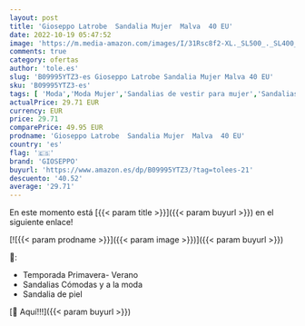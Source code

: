 ```yaml
---
layout: post
title: 'Gioseppo Latrobe  Sandalia Mujer  Malva  40 EU'
date: 2022-10-19 05:47:52
image: 'https://m.media-amazon.com/images/I/31Rsc8f2-XL._SL500_._SL400_.jpg'
comments: true
category: ofertas
author: 'tole.es'
slug: 'B09995YTZ3-es Gioseppo Latrobe Sandalia Mujer Malva 40 EU'
sku: 'B09995YTZ3-es'
tags: [ 'Moda','Moda Mujer','Sandalias de vestir para mujer','Sandalias y palas de mujer','Zapatos para mujer','gioseppo','sandalia','🇪🇸', ]
actualPrice: 29.71 EUR
currency: EUR
price: 29.71
comparePrice: 49.95 EUR
prodname: 'Gioseppo Latrobe  Sandalia Mujer  Malva  40 EU'
country: 'es'
flag: '🇪🇸'
brand: 'GIOSEPPO'
buyurl: 'https://www.amazon.es/dp/B09995YTZ3/?tag=tolees-21'
descuento: '40.52'
average: '29.71'
---
```


En este momento está [{{< param title >}}]({{< param buyurl >}}) en el siguiente enlace!

[![{{< param prodname >}}]({{< param image >}})]({{< param buyurl >}})

🔎:

- Temporada Primavera- Verano
- Sandalias Cómodas y a la moda
- Sandalia de piel

[🛒 Aquí!!!]({{< param buyurl >}})
